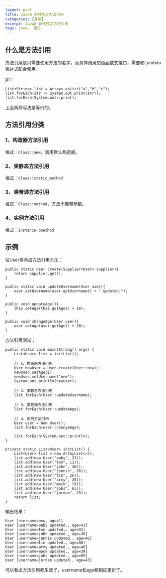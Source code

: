 ```yaml
---
layout: post
title: Java8 新特性之方法引用
categories: [基础]
excerpt: Java8 新特性之方法引用
tags: java， 理论  
---
```


## 什么是方法引用

方法引用是只需要使用方法的名字，而具体调用交给函数式接口，需要和Lambda表达式配合使用。

如：


```
List<String> list = Arrays.asList("a","b","c");
list.forEach(str -> System.out.print(str));
list.forEach(System.out::print);
```

上面两种写法是等价的。


## 方法引用分类

### 1、构造器方法引用

格式：`Class::new`，调用默认构造器。

### 2、类静态方法引用

格式：`Class::static_method`

### 3、类普通方法引用

格式：`Class::method`，方法不能带参数。

### 4、实例方法引用

格式：`instance::method`

## 示例

往User类添加方法引用方法：


```
public static User create(Supplier<User> supplier){
	return supplier.get();
}

public static void updateUsername(User user){
	user.setUsername(user.getUsername() + " updated.");
}

public void updateAge(){
	this.setAge(this.getAge() + 10);
}

public void changeAge(User user){
	user.setAge(user.getAge() + 10);
}
```

方法引用测试：

```
public static void main(String[] args) {
	List<User> list = initList();

	// 1、构造器方法引用
	User newUser = User.create(User::new);
	newUser.setAge(1);
	newUser.setUsername("new");
	System.out.println(newUser);

	// 2、类静态方法引用
	list.forEach(User::updateUsername);

	// 3、类普通方法引用
	list.forEach(User::updateAge);

	// 4、实例方法引用
	User user = new User();
	list.forEach(user::changeAge);

	list.forEach(System.out::println);
}

private static List<User> initList() {
	List<User> list = new ArrayList<>();
	list.add(new User("oaby", 23));
	list.add(new User("tom", 11));
	list.add(new User("john", 16));
	list.add(new User("jennis", 26));
	list.add(new User("tin", 26));
	list.add(new User("army", 26));
	list.add(new User("mack", 19));
	list.add(new User("jobs", 65));
	list.add(new User("jordan", 23));
	return list;
}
```
输出结果：

```
User [username=new, age=1]
User [username=oaby updated., age=43]
User [username=tom updated., age=31]
User [username=john updated., age=36]
User [username=jennis updated., age=46]
User [username=tin updated., age=46]
User [username=army updated., age=46]
User [username=mack updated., age=39]
User [username=jobs updated., age=85]
User [username=jordan updated., age=43]
```

可以看出方法引用都生效了，username和age都相应更新了。
